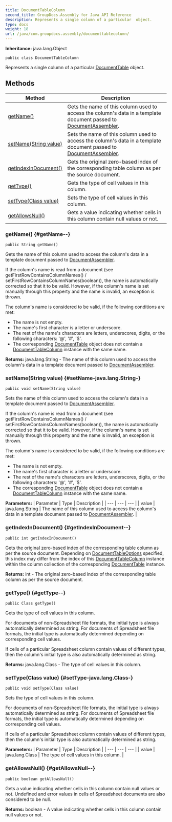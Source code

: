 ```yaml
---
title: DocumentTableColumn
second_title: GroupDocs.Assembly for Java API Reference
description: Represents a single column of a particular  object.
type: docs
weight: 18
url: /java/com.groupdocs.assembly/documenttablecolumn/
---
```

**Inheritance:**
java.lang.Object
```
public class DocumentTableColumn
```

Represents a single column of a particular [DocumentTable](../../com.groupdocs.assembly/documenttable) object.
## Methods

| Method | Description |
| --- | --- |
| [getName()](#getName--) | Gets the name of this column used to access the column's data in a template document passed to [DocumentAssembler](../../com.groupdocs.assembly/documentassembler). |
| [setName(String value)](#setName-java.lang.String-) | Sets the name of this column used to access the column's data in a template document passed to [DocumentAssembler](../../com.groupdocs.assembly/documentassembler). |
| [getIndexInDocument()](#getIndexInDocument--) | Gets the original zero-based index of the corresponding table column as per the source document. |
| [getType()](#getType--) | Gets the type of cell values in this column. |
| [setType(Class value)](#setType-java.lang.Class-) | Sets the type of cell values in this column. |
| [getAllowsNull()](#getAllowsNull--) | Gets a value indicating whether cells in this column contain null values or not. |
### getName() {#getName--}
```
public String getName()
```


Gets the name of this column used to access the column's data in a template document passed to [DocumentAssembler](../../com.groupdocs.assembly/documentassembler).

If the column's name is read from a document (see getFirstRowContainsColumnNames() / setFirstRowContainsColumnNames(boolean)), the name is automatically corrected so that it to be valid. However, if the column's name is set manually through this property and the name is invalid, an exception is thrown.

The column's name is considered to be valid, if the following conditions are met:

 *  The name is not empty.
 *  The name's first character is a letter or underscore.
 *  The rest of the name's characters are letters, underscores, digits, or the following characters: '@', '\#', '$'.
 *  The corresponding [DocumentTable](../../com.groupdocs.assembly/documenttable) object does not contain a [DocumentTableColumn](../../com.groupdocs.assembly/documenttablecolumn) instance with the same name.

**Returns:**
java.lang.String - The name of this column used to access the column's data in a template document passed to [DocumentAssembler](../../com.groupdocs.assembly/documentassembler).
### setName(String value) {#setName-java.lang.String-}
```
public void setName(String value)
```


Sets the name of this column used to access the column's data in a template document passed to [DocumentAssembler](../../com.groupdocs.assembly/documentassembler).

If the column's name is read from a document (see getFirstRowContainsColumnNames() / setFirstRowContainsColumnNames(boolean)), the name is automatically corrected so that it to be valid. However, if the column's name is set manually through this property and the name is invalid, an exception is thrown.

The column's name is considered to be valid, if the following conditions are met:

 *  The name is not empty.
 *  The name's first character is a letter or underscore.
 *  The rest of the name's characters are letters, underscores, digits, or the following characters: '@', '\#', '$'.
 *  The corresponding [DocumentTable](../../com.groupdocs.assembly/documenttable) object does not contain a [DocumentTableColumn](../../com.groupdocs.assembly/documenttablecolumn) instance with the same name.

**Parameters:**
| Parameter | Type | Description |
| --- | --- | --- |
| value | java.lang.String | The name of this column used to access the column's data in a template document passed to [DocumentAssembler](../../com.groupdocs.assembly/documentassembler). |

### getIndexInDocument() {#getIndexInDocument--}
```
public int getIndexInDocument()
```


Gets the original zero-based index of the corresponding table column as per the source document. Depending on [DocumentTableOptions](../../com.groupdocs.assembly/documenttableoptions) specified, this index may differ from the index of this [DocumentTableColumn](../../com.groupdocs.assembly/documenttablecolumn) instance within the column collection of the corresponding [DocumentTable](../../com.groupdocs.assembly/documenttable) instance.

**Returns:**
int - The original zero-based index of the corresponding table column as per the source document.
### getType() {#getType--}
```
public Class getType()
```


Gets the type of cell values in this column.

For documents of non-Spreadsheet file formats, the initial type is always automatically determined as string. For documents of Spreadsheet file formats, the initial type is automatically determined depending on corresponding cell values.

If cells of a particular Spreadsheet column contain values of different types, then the column's initial type is also automatically determined as string.

**Returns:**
java.lang.Class - The type of cell values in this column.
### setType(Class value) {#setType-java.lang.Class-}
```
public void setType(Class value)
```


Sets the type of cell values in this column.

For documents of non-Spreadsheet file formats, the initial type is always automatically determined as string. For documents of Spreadsheet file formats, the initial type is automatically determined depending on corresponding cell values.

If cells of a particular Spreadsheet column contain values of different types, then the column's initial type is also automatically determined as string.

**Parameters:**
| Parameter | Type | Description |
| --- | --- | --- |
| value | java.lang.Class | The type of cell values in this column. |

### getAllowsNull() {#getAllowsNull--}
```
public boolean getAllowsNull()
```


Gets a value indicating whether cells in this column contain null values or not. Undefined and error values in cells of Spreadsheet documents are also considered to be null.

**Returns:**
boolean - A value indicating whether cells in this column contain null values or not.
